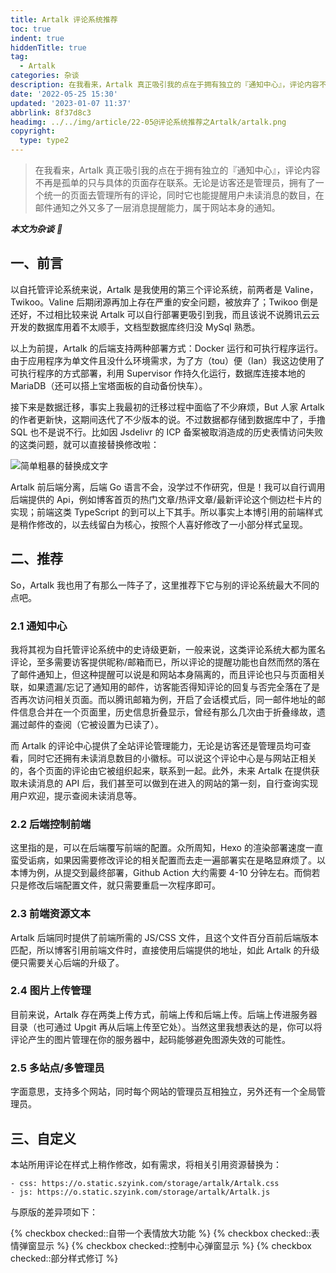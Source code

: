 ```yaml
---
title: Artalk 评论系统推荐
toc: true
indent: true
hiddenTitle: true
tag:
  - Artalk
categories: 杂谈
description: 在我看来，Artalk 真正吸引我的点在于拥有独立的『通知中心』，评论内容不再是孤单的只与具体的页面存在联系。无论是访客还是管理员，拥有了一个统一的页面去管理所有的评论，同时它也能提醒用户未读消息的数目，在邮件通知之外又多了一层消息提醒能力，属于网站本身的通知。
date: '2022-05-25 15:30'
updated: '2023-01-07 11:37'
abbrlink: 8f37d8c3
headimg: ../../img/article/22-05@评论系统推荐之Artalk/artalk.png
copyright:
  type: type2
---
```


> 在我看来，Artalk 真正吸引我的点在于拥有独立的『通知中心』，评论内容不再是孤单的只与具体的页面存在联系。无论是访客还是管理员，拥有了一个统一的页面去管理所有的评论，同时它也能提醒用户未读消息的数目，在邮件通知之外又多了一层消息提醒能力，属于网站本身的通知。

***本文为杂谈** 💭*

## 一、前言

以自托管评论系统来说，Artalk 是我使用的第三个评论系统，前两者是 Valine，Twikoo。Valine 后期闭源再加上存在严重的安全问题，被放弃了；Twikoo 倒是还好，不过相比较来说 Artalk 可以自行部署更吸引到我，而且该说不说腾讯云云开发的数据库用着不太顺手，文档型数据库终归没 MySql 熟悉。

以上为前提，Artalk 的后端支持两种部署方式：Docker 运行和可执行程序运行。由于应用程序为单文件且没什么环境需求，为了方（tou）便（lan）我这边使用了可执行程序的方式部署，利用 Supervisor 作持久化运行，数据库连接本地的 MariaDB（还可以搭上宝塔面板的自动备份快车）。

接下来是数据迁移，事实上我最初的迁移过程中面临了不少麻烦，But 人家 Artalk 的作者更新快，这期间迭代了不少版本的说。不过数据都存储到数据库中了，手撸 SQL 也不是说不行。比如因 Jsdelivr 的 ICP 备案被取消造成的历史表情访问失败的这类问题，就可以直接替换修改啦：

![简单粗暴的替换成文字](../../img/article/22-05@评论系统推荐之Artalk/image-20220526235210557.png)

Artalk 前后端分离，后端 Go 语言不会，没学过不作研究，但是！我可以自行调用后端提供的 Api，例如博客首页的热门文章/热评文章/最新评论这个侧边栏卡片的实现；前端这类 TypeScript 的到可以上下其手。所以事实上本博引用的前端样式是稍作修改的，以去线留白为核心，按照个人喜好修改了一小部分样式呈现。

## 二、推荐

So，Artalk 我也用了有那么一阵子了，这里推荐下它与别的评论系统最大不同的点吧。

### 2.1 通知中心

我将其视为自托管评论系统中的史诗级更新，一般来说，这类评论系统大都为匿名评论，至多需要访客提供昵称/邮箱而已，所以评论的提醒功能也自然而然的落在了邮件通知上，但这种提醒可以说是和网站本身隔离的，而且评论也只与页面相关联，如果遗漏/忘记了通知用的邮件，访客能否得知评论的回复与否完全落在了是否再次访问相关页面。而以腾讯邮箱为例，开启了会话模式后，同一邮件地址的邮件信息合并在一个页面里，历史信息折叠显示，曾经有那么几次由于折叠缘故，遗漏过邮件的查阅（它被设置为已读了）。

而 Artalk 的评论中心提供了全站评论管理能力，无论是访客还是管理员均可查看，同时它还拥有未读消息数目的小徽标。可以说这个评论中心是与网站正相关的，各个页面的评论由它被组织起来，联系到一起。此外，未来 Artalk 在提供获取未读消息的 API 后，我们甚至可以做到在进入的网站的第一刻，自行查询实现用户欢迎，提示查阅未读消息等。

### 2.2 后端控制前端

这里指的是，可以在后端覆写前端的配置。众所周知，Hexo 的渲染部署速度一直蛮受诟病，如果因需要修改评论的相关配置而去走一遍部署实在是略显麻烦了。以本博为例，从提交到最终部署，Github Action 大约需要 4-10 分钟左右。而倘若只是修改后端配置文件，就只需要重启一次程序即可。

### 2.3 前端资源文本

Artalk 后端同时提供了前端所需的 JS/CSS 文件，且这个文件百分百前后端版本匹配，所以博客引用前端文件时，直接使用后端提供的地址，如此 Artalk 的升级便只需要关心后端的升级了。

### 2.4 图片上传管理

目前来说，Artalk 存在两类上传方式，前端上传和后端上传。后端上传进服务器目录（也可通过 Upgit 再从后端上传至它处）。当然这里我想表达的是，你可以将评论产生的图片管理在你的服务器中，起码能够避免图源失效的可能性。

### 2.5 多站点/多管理员

字面意思，支持多个网站，同时每个网站的管理员互相独立，另外还有一个全局管理员。

## 三、自定义

本站所用评论在样式上稍作修改，如有需求，将相关引用资源替换为：

```code
- css: https://o.static.szyink.com/storage/artalk/Artalk.css
- js: https://o.static.szyink.com/storage/artalk/Artalk.js
```

与原版的差异项如下：

{% checkbox checked::自带一个表情放大功能 %}
{% checkbox checked::表情弹窗显示 %}
{% checkbox checked::控制中心弹窗显示 %}
{% checkbox checked::部分样式修订 %}
